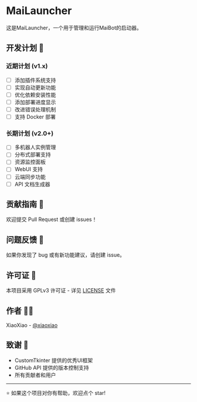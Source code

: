 # MaiLauncher

这是MaiLauncher，一个用于管理和运行MaiBot的启动器。

## 开发计划 📅

### 近期计划 (v1.x)

- [ ] 添加插件系统支持
- [ ] 实现自动更新功能
- [ ] 优化依赖安装性能
- [ ] 添加部署进度显示
- [ ] 改进错误处理机制
- [ ] 支持 Docker 部署

### 长期计划 (v2.0+)

- [ ] 多机器人实例管理
- [ ] 分布式部署支持
- [ ] 资源监控面板
- [ ] WebUI 支持
- [ ] 云端同步功能
- [ ] API 文档生成器

## 贡献指南 🤝

欢迎提交 Pull Request 或创建 issues！

## 问题反馈 🐛

如果你发现了 bug 或有新功能建议，请创建 issue。

## 许可证 📄

本项目采用 GPLv3 许可证 - 详见 [LICENSE](LICENSE) 文件

## 作者 👨‍💻

XiaoXiao - [@xiaoxiao](https://github.com/xiaoxiao)

## 致谢 🙏

- CustomTkinter 提供的优秀UI框架
- GitHub API 提供的版本控制支持
- 所有贡献者和用户

---

⭐️ 如果这个项目对你有帮助，欢迎点个 star!
